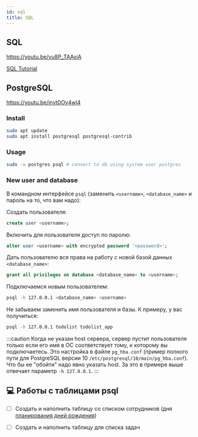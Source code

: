 ```yaml
---
id: sql
title: SQL
---
```


## SQL

https://youtu.be/vu8P_TAAyiA

[SQL Tutorial](https://www.w3schools.com/sql/default.asp)

## PostgreSQL

https://youtu.be/invt0Ov4wl4

### Install

```bash
sudo apt update
sudo apt install postgresql postgresql-contrib
```

### Usage

```bash
sudo -u postgres psql # connect to db using system user postgres
```

### New user and database

В командном интерфейсе `psql` (заменить `<username>`, `<database_name>` и пароль на то, что вам надо):

Создать пользователя: 

```sql
create user <username>;
```

Включить для пользователя доступ по паролю:
```sql
alter user <username> with encrypted password '<password>';
```

Дать пользователю вся права на работу с новой базой данных `<database_name>`:
```sql
grant all privileges on database <database_name> to <username>;
```

Подключаемся новым пользователем:
```bash
psql -h 127.0.0.1 <database_name> <username>
```

Не забываем заменить имя пользователя и базы. К примеру, у вас получиться:
```bash
psql -h 127.0.0.1 todolist todolist_app
```

:::caution
Когда не указан host сервера, сервер пустит пользователя только если его имя в ОС соответствует тому, к которому вы подключаетесь. Это настройка в файле `pg_hba.conf` (пример полного пути для PostgreSQL версии 10 `/etc/postgresql/10/main/pg_hba.conf`). Что бы ее "обойти" надо явно указать host. За это в примере выше отвечает параметр `-h 127.0.0.1`. 
:::

## 💻 Работы с таблицами psql

- [ ] Создать и наполнить таблицу со списком сотрудников (дня [планирования дней рождения](../csharp/04-collections.md))
- [ ] Создать и наполнить таблицу для списка задач

